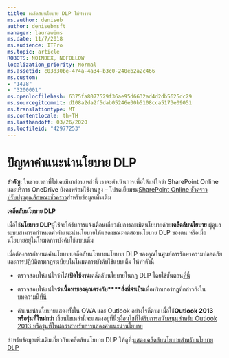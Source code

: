 ```yaml
---
title: เคล็ดลับนโยบาย DLP ไม่ทํางาน
ms.author: deniseb
author: denisebmsft
manager: laurawims
ms.date: 11/7/2018
ms.audience: ITPro
ms.topic: article
ROBOTS: NOINDEX, NOFOLLOW
localization_priority: Normal
ms.assetid: c03d30be-474a-4a34-b3c0-240eb2a2c466
ms.custom:
- "1428"
- "3200001"
ms.openlocfilehash: 6375fa8077529f36ae95d6632ad4d2db5625dc29
ms.sourcegitcommit: d108a2da2f5dab05246e30b5108cca5173e09051
ms.translationtype: MT
ms.contentlocale: th-TH
ms.lasthandoff: 03/26/2020
ms.locfileid: "42977253"
---
```

# <a name="dlp-policy-tip-issues"></a>ปัญหาคําแนะนํานโยบาย DLP

**สําคัญ**: ในช่วงเวลาที่ไม่เคยมีมาก่อนเหล่านี้ เราจะดําเนินการเพื่อให้แน่ใจว่า SharePoint Online และบริการ OneDrive ยังคงพร้อมใช้งานสูง – โปรดเยี่ยมชม[SharePoint Online ชั่วคราวปรับปรุงคุณลักษณะชั่วคราว](https://aka.ms/ODSPAdjustments)สําหรับข้อมูลเพิ่มเติม

**เคล็ดลับนโยบาย DLP**

เมื่อใช้**นโยบาย DLP**ผู้ใช้จะได้รับการแจ้งเตือนเกี่ยวกับการละเมิดนโยบายด้วย**เคล็ดลับนโยบาย** ผู้ดูแลระบบสามารถกําหนดค่าคําแนะนํานโยบายให้แสดงขณะทดสอบนโยบาย DLP ของตน หรือเมื่อนโยบายอยู่ในโหมดการบังคับใช้แบบเต็ม
  
เมื่อต้องการกําหนดค่านโยบายเคล็ดลับนโยบายนโยบาย DLP ของคุณในศูนย์การรักษาความปลอดภัยและการปฏิบัติตามกฎระเบียบในโหมดการบังคับใช้แบบเต็ม ให้ทําดังนี้
  
- ตรวจสอบให้แน่ใจว่าได้**เปิดใช้งาน**เคล็ดลับนโยบายในกฎ DLP โดยใช้ขั้นตอน[ที่นี่](https://docs.microsoft.com/office365/securitycompliance/use-notifications-and-policy-tips)

- ตรวจสอบให้แน่ใจ**ว่าเนื้อหาของคุณตรงกับ****สิ่งที่จําเป็น**เพื่อทริกเกอร์กฎที่กล่าวถึงในบทความนี้[ที่นี่](https://docs.microsoft.com/office365/securitycompliance/what-the-sensitive-information-types-look-for)

- คําแนะนํานโยบายแสดงทั้งใน OWA และ Outlook อย่างไรก็ตาม เมื่อใช้**Outlook 2013 หรือรุ่นที่ใหม่กว่า** เงื่อนไขเหล่านี้จะแสดงอยู่ที่นี่:[เงื่อนไขที่ได้รับการสนับสนุนสําหรับ Outlook 2013 หรือรุ่นที่ใหม่กว่าสําหรับการแสดงคําแนะนํานโยบาย](https://docs.microsoft.com/office365/securitycompliance/use-notifications-and-policy-tips#outlook-2013-and-later-supports-showing-policy-tips-for-only-some-conditions)

สําหรับข้อมูลเพิ่มเติมเกี่ยวกับเคล็ดลับนโยบาย DLP ให้ดูที่:[แสดงเคล็ดลับนโยบายสําหรับนโยบาย DLP](https://docs.microsoft.com/office365/securitycompliance/use-notifications-and-policy-tips)
  